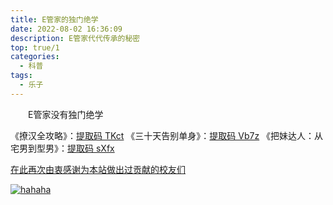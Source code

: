 ```yaml
---
title: E管家的独门绝学
date: 2022-08-02 16:36:09
description: E管家代代传承的秘密
top: true/1
categories:
  - 科普
tags:
  - 乐子
---
```


　　E管家没有独门绝学

《撩汉全攻略》：[提取码 TKct](https://www.123pan.com/s/ODW8Vv-BHYoA)
《三十天告别单身》：[提取码 Vb7z](https://www.123pan.com/s/ODW8Vv-aHYoA)
《把妹达人：从宅男到型男》：[提取码 sXfx](https://www.123pan.com/s/ODW8Vv-JHYoA)

[在此再次由衷感谢为本站做出过贡献的校友们](/thank/)

[![hahaha](/img/assets/clash.jpg "哈哈哈")](https://duangks.com)




